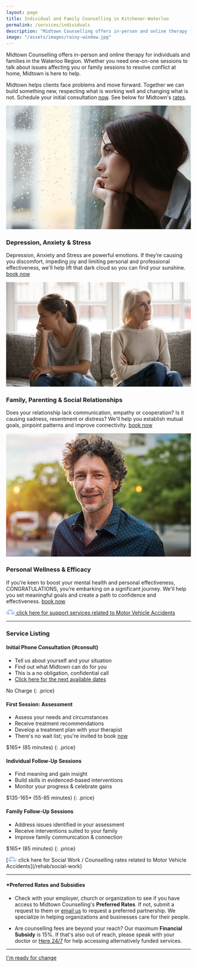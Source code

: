```yaml
---
layout: page
title: Individual and Family Counselling in Kitchener-Waterloo
permalink: /services/individuals
description: "Midtown Counselling offers in-person and online therapy for individuals and families. Whether you need one-on-one sessions to talk about issues affecting you or family sessions to resolve conflict at home, Midtown is here to help."
image: "/assets/images/rainy-window.jpg"
---
```


Midtown Counselling offers in-person and online therapy for individuals and families in the Waterloo Region. Whether you need one-on-one sessions to talk about issues affecting you or family sessions to resolve conflict at home, Midtown is here to help. 

Midtown helps clients face problems and move forward. Together we can build something new, respecting what is working well and changing what is not. Schedule your initial consultation [now](/contact/#booknow). See below for Midtown's [rates](/services/individuals/#consult).

<div class="service-item">
<div class="service-item-title">
<img src="/assets/images/rainy-window.jpg" alt="" id="stress">
</div>
<div class="service-item-description" markdown="1">

### Depression, Anxiety & Stress 

Depression, Anxiety and Stress are powerful emotions. If they’re causing you discomfort, impeding joy and limiting personal and professional effectiveness, we'll help lift that dark cloud so you can find your sunshine. [book now](/contact/#booknow)


</div>
</div>

<div class="service-item">
<div class="service-item-title">
<img src="/assets/images/two-on-couch.jpg" alt="" id="relationships">
</div>
<div class="service-item-description" markdown="1">

### Family, Parenting & Social Relationships 

Does your relationship lack communication, empathy or cooperation? Is it causing sadness, resentment or distress? We'll help you establish mutual goals, pinpoint patterns and improve connectivity. [book now](/contact/#booknow)

</div>
</div>

<div class="service-item">
<div class="service-item-title">
<img src="/assets/images/man-on-street.jpg" alt="" id="wellness">
</div>
<div class="service-item-description" markdown="1">

### Personal Wellness & Efficacy

If you’re keen to boost your mental health and personal effectiveness, CONGRATULATIONS, you’re embarking on a significant journey. We'll help you set meaningful goals and create a path to confidence and effectiveness. [book now](/contact/#booknow)

</div>
</div>

[<img style="max-height: 1em;" src="/assets/images/icons/link-car.svg" alt="Midtown Counselling logo"> click here for support services related to Motor Vehicle Accidents](/rehab)


---------------------------------

### Service Listing

<div class="listings">
<div class="service-listing" markdown="1">

#### Initial Phone Consultation {#consult}
* Tell us about yourself and your situation
* Find out what Midtown can do for you
* This is a no obligation, confidential call
* [Click here for the next available dates](/contact/#booknow)

No Charge
{: .price}

</div>
<div class="service-listing" markdown="1">

#### First Session: Assessment
* Assess your needs and circumstances
* Receive treatment recommendations
* Develop a treatment plan with your therapist
* There's no wait list; you're invited to book [now](/contact/#booknow)

$165* (85 minutes) 
{: .price}

</div>
<div class="service-listing" markdown="1">

#### Individual Follow-Up Sessions
* Find meaning and gain insight
* Build skills in evidenced-based interventions
* Monitor your progress & celebrate gains

$135-165* (55-85 minutes)
{: .price}

</div>
<div class="service-listing" markdown="1">

#### Family Follow-Up Sessions
* Address issues identified in your assessment
* Receive interventions suited to your family
* Improve family communication & connection

$165* (85 minutes)
{: .price}

</div>
</div>
[<img style="max-height: 1em;" src="/assets/images/icons/link-car.svg" alt="Midtown Counselling logo"> click here for Social Work / Counselling rates related to Motor Vehicle Accidents](/rehab/social-work)

---------------------------

#### \*Preferred Rates and Subsidies

<div class="listings">
<div class="discount-listing" markdown="1">

- Check with your employer, church or organization to see if you have access to Midtown Counselling's **Preferred Rates**. If not, submit a request to them or [email us](mailto:billing@midtowncounselling.ca) to request a preferred partnership. We specialize in helping organizations and businesses care for their people.

</div>
<div class="discount-listing" markdown="1">

 - Are counselling fees are beyond your reach? Our maximum **Financial Subsidy** is 15%. If that's also out of reach, please speak with your doctor or [Here 24/7](https://here247.ca/) for help accessing alternatively funded services. 

</div>
</div>

-------------

<div class="callout-link"><a class="link-button" href="/contact/#booknow">I'm ready for change</a></div>